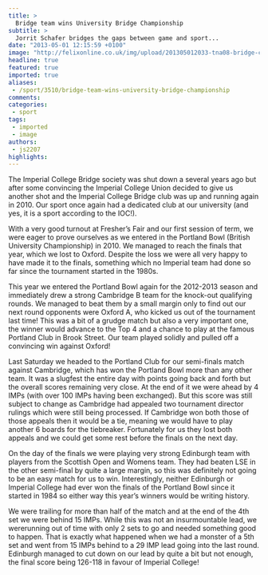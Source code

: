 ```yaml
---
title: >
  Bridge team wins University Bridge Championship
subtitle: >
  Jorrit Schafer bridges the gaps between game and sport...
date: "2013-05-01 12:15:59 +0100"
image: "http://felixonline.co.uk/img/upload/201305012033-tna08-bridge-copy.png"
headline: true
featured: true
imported: true
aliases:
 - /sport/3510/bridge-team-wins-university-bridge-championship
comments:
categories:
 - sport
tags:
 - imported
 - image
authors:
 - js2207
highlights:
---
```


The Imperial College Bridge society was shut down a several years ago but after some convincing the Imperial College Union decided to give us another shot and the Imperial College Bridge club was up and running again in 2010. Our sport once again had a dedicated club at our university (and yes, it is a sport according to the IOC!).

With a very good turnout at Fresher’s Fair and our first session of term, we were eager to prove ourselves as we entered in the Portland Bowl (British University Championship) in 2010. We managed to reach the finals that year, which we lost to Oxford. Despite the loss we were all very happy to have made it to the finals, something which no Imperial team had done so far since the tournament started in the 1980s.

This year we entered the Portland Bowl again for the 2012-2013 season and immediately drew a strong Cambridge B team for the knock-out qualifying rounds. We managed to beat them by a small margin only to find out our next round opponents were Oxford A, who kicked us out of the tournament last time! This was a bit of a grudge match but also a very important one, the winner would advance to the Top 4 and a chance to play at the famous Portland Club in Brook Street. Our team played solidly and pulled off a convincing win against Oxford!

Last Saturday we headed to the Portland Club for our semi-finals match against Cambridge, which has won the Portland Bowl more than any other team. It was a slugfest the entire day with points going back and forth but the overall scores remaining very close. At the end of it we were ahead by 4 IMPs (with over 100 IMPs having been exchanged). But this score was still subject to change as Cambridge had appealed two tournament director rulings which were still being processed. If Cambridge won both those of those appeals then it would be a tie, meaning we would have to play another 6 boards for the tiebreaker. Fortunately for us they lost both appeals and we could get some rest before the finals on the next day.

On the day of the finals we were playing very strong Edinburgh team with players from the Scottish Open and Womens team. They had beaten LSE in the other semi-final by quite a large margin, so this was definitely not going to be an easy match for us to win. Interestingly, neither Edinburgh or Imperial College had ever won the finals of the Portland Bowl since it started in 1984 so either way this year’s winners would be writing history.

We were trailing for more than half of the match and at the end of the 4th set we were behind 15 IMPs. While this was not an insurmountable lead, we wererunning out of time with only 2 sets to go and needed something good to happen. That is exactly what happened when we had a monster of a 5th set and went from 15 IMPs behind to a 29 IMP lead going into the last round. Edinburgh managed to cut down on our lead by quite a bit but not enough, the final score being 126-118 in favour of Imperial College!
